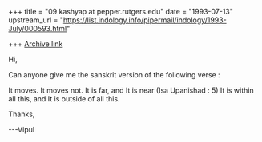 +++
title = "09 kashyap at pepper.rutgers.edu"
date = "1993-07-13"
upstream_url = "https://list.indology.info/pipermail/indology/1993-July/000593.html"

+++
[Archive link](https://list.indology.info/pipermail/indology/1993-July/000593.html)


Hi,

Can anyone give me the sanskrit version of the following verse :

 It moves. It moves not.
               It is far, and It is near  (Isa Upanishad : 5)
               It is within all this,
               and It is outside of all this.

Thanks,

---Vipul





